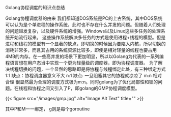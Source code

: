 
Golang协程调度的知识点总结

Golang协程调度器的由来 我们都知道DOS系统是PC的上古系统，其中DOS系统可以认为是个单进程的操作系统，此时也不存在什么并发的问题。但随着人们处理的问题越发复杂，以及硬件系统的增强。Windows以及Linux这些多任务的处理系统开始流行起来。 这些操作系统解决多任务的方式是使用进程+线程的模型。但是进程和线程的模型有一个显著的缺点，即切换的时候因为要陷入内核，所以切换的消耗非常多，而且其占用的系统资源比较多，即使是相对轻量的线程也要占用4MB的内存。在一些高并发的场景下更加明显，所以以Golang为代表的一系列编程语言想在用户态当中实现一个更为轻量级的调度器，即为协程调度器。 为了解决线程切换的问题，一个显然的思路即是将协程与线程绑定此处，有三种绑定方式
1:1 缺点：协程调度器意义不大
n:1 缺点: 一旦阻塞其它的协程就凉凉了
m:n 相对合理 很显然最为合理的调度方式极为m:n。同时golang为了优化局部性和锁的问题。在线程和协程之间又引入了P，即golang的GMP协程调度模型。

{{< figure src="/images/gmp.jpg" alt="Image Alt Text" title="" >}}

<!-- {{< figure src="/images/microservice_1.jpg" alt="Image Alt Text" title="" >}} -->


其中P和M一一绑定， g则是每个goroutine